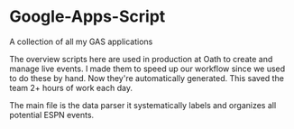 # Google-Apps-Script
A collection of all my GAS applications

The overview scripts here are used in production at Oath to create and manage live events.
I made them to speed up our workflow since we used to do these by hand. Now they're automatically generated.
This saved the team 2+ hours of work each day.

The main file is the data parser it systematically labels and organizes all potential ESPN events.

